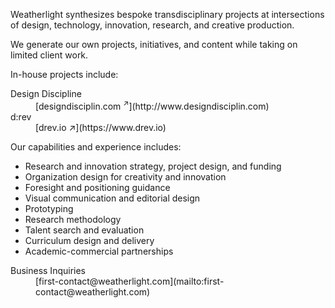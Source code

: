 <div class="container container-narrow py-5 mx-auto">

<div class="row mb-5" markdown="1">

Weatherlight synthesizes bespoke transdisciplinary projects at intersections of design, technology, innovation, research, and creative production.

We generate our own projects, initiatives, and content while taking on limited client work.

</div><!-- .row -->


<div class="row mb-5">

<p>In-house projects include:</p>

<dl class="row">

<dt class="col-4">
Design Discipline
</dt>
<dd class="col-8" markdown="1">
[designdisciplin.com <sup>&#x2197;&#xfe0e;</sup>](http://www.designdisciplin.com)
</dd>

<dt class="col-4">
d:rev
</dt>
<dd class="col-8" markdown="1">
[drev.io &#x2197;&#xfe0e;](https://www.drev.io)
</dd>

</dl>

</div><!-- .row -->


<div class="row mb-3 small" markdown="1">

Our capabilities and experience includes:

- Research and innovation strategy, project design, and funding
- Organization design for creativity and innovation
- Foresight and positioning guidance
- Visual communication and editorial design
- Prototyping
- Research methodology
- Talent search and evaluation
- Curriculum design and delivery
- Academic-commercial partnerships

</div><!-- .row -->


<dl class="row mb-5 small">
<dt class="col-4">
Business Inquiries
</dt>
<dd class="col-8" markdown="1">
[first-contact@weatherlight.com](mailto:first-contact@weatherlight.com)
</dd>
</dl>


</div><!-- .container -->
